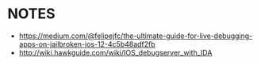 # NOTES

- https://medium.com/@felipejfc/the-ultimate-guide-for-live-debugging-apps-on-jailbroken-ios-12-4c5b48adf2fb
- http://wiki.hawkguide.com/wiki/IOS_debugserver_with_IDA